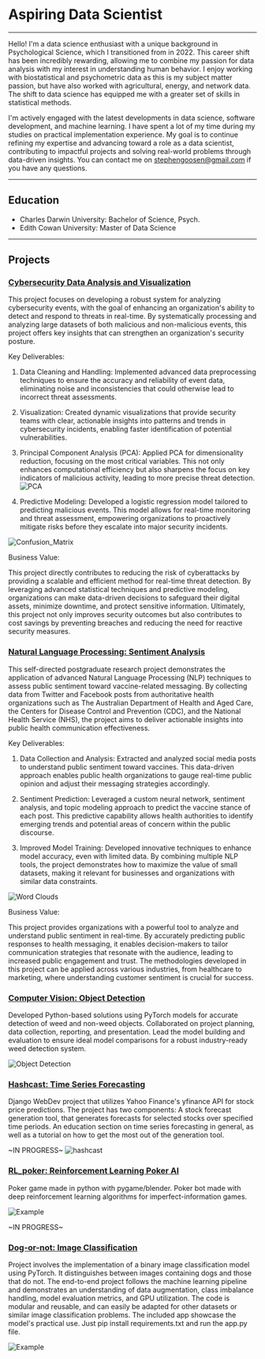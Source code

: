 # Aspiring Data Scientist

---

Hello! I'm a data science enthusiast with a unique background in Psychological Science, which I transitioned from in 2022. This career shift has been incredibly rewarding, allowing me to combine my passion for data analysis with my interest in understanding human behavior. I enjoy working with biostatistical and psychometric data as this is my subject matter passion, but have also worked with agricultural, energy, and network data. The shift to data science has equipped me with a greater set of skills in statistical methods.

I'm actively engaged with the latest developments in data science, software development, and machine learning. I have spent a lot of my time during my studies on practical implementation experience. My goal is to continue refining my expertise and advancing toward a role as a data scientist, contributing to impactful projects and solving real-world problems through data-driven insights. You can contact me on stephengoosen@gmail.com if you have any questions. 

---

## Education
- Charles Darwin University: Bachelor of Science, Psych.
- Edith Cowan University: Master of Data Science

---

## Projects

### [Cybersecurity Data Analysis and Visualization](cybersecurity.html)
This project focuses on developing a robust system for analyzing cybersecurity events, with the goal of enhancing an organization's ability to detect and respond to threats in real-time. By systematically processing and analyzing large datasets of both malicious and non-malicious events, this project offers key insights that can strengthen an organization's security posture.

Key Deliverables:

1. Data Cleaning and Handling: Implemented advanced data preprocessing techniques to ensure the accuracy and reliability of event data, eliminating noise and inconsistencies that could otherwise lead to incorrect threat assessments.

2. Visualization: Created dynamic visualizations that provide security teams with clear, actionable insights into patterns and trends in cybersecurity incidents, enabling faster identification of potential vulnerabilities.

3. Principal Component Analysis (PCA): Applied PCA for dimensionality reduction, focusing on the most critical variables. This not only enhances computational efficiency but also sharpens the focus on key indicators of malicious activity, leading to more precise threat detection. ![PCA](/assets/img/PCA.png)

4. Predictive Modeling: Developed a logistic regression model tailored to predicting malicious events. This model allows for real-time monitoring and threat assessment, empowering organizations to proactively mitigate risks before they escalate into major security incidents.

![Confusion_Matrix](/assets/img/confusion_matrices.png)

Business Value:

This project directly contributes to reducing the risk of cyberattacks by providing a scalable and efficient method for real-time threat detection. By leveraging advanced statistical techniques and predictive modeling, organizations can make data-driven decisions to safeguard their digital assets, minimize downtime, and protect sensitive information. Ultimately, this project not only improves security outcomes but also contributes to cost savings by preventing breaches and reducing the need for reactive security measures.

### [Natural Language Processing: Sentiment Analysis](/assets/files/twitter.pdf)
This self-directed postgraduate research project demonstrates the application of advanced Natural Language Processing (NLP) techniques to assess public sentiment toward vaccine-related messaging. By collecting data from Twitter and Facebook posts from authoritative health organizations such as The Australian Department of Health and Aged Care, the Centers for Disease Control and Prevention (CDC), and the National Health Service (NHS), the project aims to deliver actionable insights into public health communication effectiveness.

Key Deliverables:

1. Data Collection and Analysis: Extracted and analyzed social media posts to understand public sentiment toward vaccines. This data-driven approach enables public health organizations to gauge real-time public opinion and adjust their messaging strategies accordingly.

2. Sentiment Prediction: Leveraged a custom neural network, sentiment analysis, and topic modeling approach to predict the vaccine stance of each post. This predictive capability allows health authorities to identify emerging trends and potential areas of concern within the public discourse.

3. Improved Model Training: Developed innovative techniques to enhance model accuracy, even with limited data. By combining multiple NLP tools, the project demonstrates how to maximize the value of small datasets, making it relevant for businesses and organizations with similar data constraints.

![Word Clouds](/assets/img/word_clouds.png)

Business Value:

This project provides organizations with a powerful tool to analyze and understand public sentiment in real-time. By accurately predicting public responses to health messaging, it enables decision-makers to tailor communication strategies that resonate with the audience, leading to increased public engagement and trust. The methodologies developed in this project can be applied across various industries, from healthcare to marketing, where understanding customer sentiment is crucial for success.

### [Computer Vision: Object Detection](/assets/files/computer_vision.pdf)
Developed Python-based solutions using PyTorch models for accurate detection of weed and non-weed objects. Collaborated on project planning, data collection, reporting, and presentation. Lead the model building and evaluation to ensure ideal model comparisons for a robust industry-ready weed detection system. 

![Object Detection](/assets/img/computer_vision.jpg)

### [Hashcast: Time Series Forecasting](https://github.com/StephenGoosen/hashcast)
Django WebDev project that utilizes Yahoo Finance's yfinance API for stock price predictions. The project has two components: A stock forecast generation tool, that generates forecasts for selected stocks over specified time periods. An education section on time series forecasting in general, as well as a tutorial on how to get the most out of the generation tool.

~IN PROGRESS~
![hashcast](/assets/img/hashcast_new.png)

### [RL_poker: Reinforcement Learning Poker AI](https://github.com/StephenGoosen/RL_poker)
Poker game made in python with pygame/blender. Poker bot made with deep reinforcement learning algorithms for imperfect-information games. 

![Example](/assets/img/poker.png)

~IN PROGRESS~

### [Dog-or-not: Image Classification](https://github.com/StephenGoosen/dog-or-not)
Project involves the implementation of a binary image classification model using PyTorch. It distinguishes between images containing dogs and those that do not. The end-to-end project follows the machine learning pipeline and demonstrates an understanding of data augmentation, class imbalance handling, model evaluation metrics, and GPU utilization. The code is modular and reusable, and can easily be adapted for other datasets or similar image classification problems. The included app showcase the model's practical use. Just pip install requirements.txt and run the app.py file.

![Example](/assets/img/Example.png)



